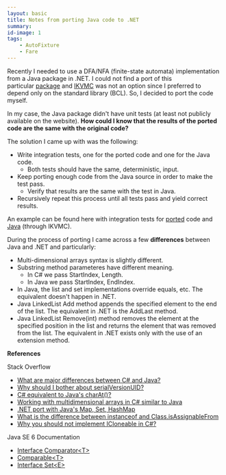 ```yaml
---
layout: basic
title: Notes from porting Java code to .NET
summary:
id-image: 1
tags:
    - AutoFixture
    - Fare
---
```


<p>Recently I needed to use a&#0160;DFA/NFA (finite-state automata) implementation from a Java package in .NET. I could not find a port of this particular&#0160;<a href="http://www.brics.dk/automaton/" target="_blank" title="dk.brics.automaton">package</a>&#0160;and&#0160;<a href="http://www.ikvm.net/userguide/ikvmc.html" target="_blank" title="IKVM.NET Bytecode Compiler (ikvmc.exe)">IKVMC</a>&#0160;was not an option since I preferred to depend only on the standard library (BCL). So,&#0160;I decided to port the code myself.</p>
<p>In my case, the Java package didn&#39;t have unit tests (at least not publicly available on the website). <strong>How could I know that the results of the ported code are the same with the original code?</strong></p>
<p>The solution I came up with was the following:</p>
<ul>
<li>Write integration tests, one for the ported code and one for the Java code.
<ul>
<li>Both tests should have the same, deterministic, input.</li>
</ul>
</li>
<li>Keep porting enough code from the Java source in order to make the test pass.
<ul>
<li>Verify that results are the same with the test in Java.</li>
</ul>
</li>
<li>Recursively repeat this process until all tests pass and yield correct results.</li>
</ul>
<p>An example can be found here with integration tests for <a href="https://github.com/moodmosaic/Fare/tree/master/Src/Fare.Tests.Integration" target="_blank">ported</a> code and <a href="https://github.com/moodmosaic/Fare/tree/master/Src/Fare.Tests.Integration/Java" target="_blank">Java</a> (through IKVMC).</p>
<ul>
</ul>
<p>During the process of porting I came across a few&#0160;<strong>differences</strong> between Java and .NET and particularly:</p>
<ul>
<li>Multi-dimensional arrays syntax is slightly different.</li>
<li>Substring method parameteres have different meaning.
<ul>
<li>In C# we pass StartIndex, Length.</li>
<li>In Java we pass StartIndex, EndIndex.</li>
</ul>
</li>
<li>In Java, the list and set implementations override equals, etc. The equivalent doesn&#39;t happen in .NET.</li>
<li>Java LinkedList Add method appends the specified element to the end of the list. The equivalent in .NET is the AddLast method.</li>
<li>Java LinkedList Remove(int) method removes the element at the specified position in the list and returns the element that was removed from the list. The equivalent in .NET exists only with the use of an extension method.</li>
</ul>
<p><b>References</b></p>
Stack Overflow
<ul>
	<li><a href="http://stackoverflow.com/questions/295224/what-are-major-differences-between-c-sharp-and-java" target="_blank">What are major differences between C# and Java?</a></li>
	<li><a href="http://stackoverflow.com/questions/285793/why-should-i-bother-about-serialversionuid" target="_blank">Why should I bother about serialVersionUID?</a></li>
	<li><a href="http://stackoverflow.com/questions/3581741/c-sharp-equivalent-to-javas-charat" target="_blank">C# equivalent to Java&#39;s charAt()?</a></li>
	<li><a href="http://stackoverflow.com/questions/8129943/working-with-multidimensional-arrays-in-c-sharp-similar-to-java/8129952#8129952" target="_blank">Working with multidimensional arrays in C# similar to Java</a></li>
	<li><a href="http://stackoverflow.com/questions/8103643/net-port-with-javas-map-set-hashmap" target="_blank">.NET port with Java&#39;s Map, Set, HashMap</a></li>
	<li><a href="http://stackoverflow.com/questions/496928/what-is-the-difference-between-instanceof-and-class-isassignablefrom" target="_blank">What is the difference between instanceof and Class.isAssignableFrom</a></li>
	<li><a href="http://stackoverflow.com/questions/699210/why-should-i-implement-icloneable-in-c" target="_blank">Why you should not implement ICloneable in C#?</a></li>
</ul>

Java SE 6 Documentation
<ul>
	<li><a href="http://download.oracle.com/javase/6/docs/api/java/util/Comparator.html" target="_blank">Interface Comparator&lt;T&gt;</a></li>
	<li><a href="http://download.oracle.com/javase/6/docs/api/java/lang/Comparable.html" target="_blank">Comparable&lt;T&gt;</a></li>
	<li><a href="http://download.oracle.com/javase/6/docs/api/java/util/Set.html" target="_blank">Interface Set&lt;E&gt;</a></li>
</ul>

